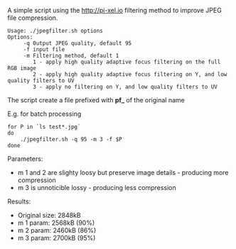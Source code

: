 A simple script using the http://pi-xel.io filtering method to improve JPEG file compression.
```
Usage: ./jpegfilter.sh options
Options:
     -q Output JPEG quality, default 95
     -f input file
     -m Filtering method, default 1
        1 - apply high quality adaptive focus filtering on the full RGB image
        2 - apply high quality adaptive focus filtering on Y, and low quality filters to UV
        3 - apply no filtering on Y, and low quality filters to UV
```
The script create a file prefixed with **pf\_** of the original name

E.g. for batch processing
```
for P in `ls test*.jpg`
do 
    ./jpegfilter.sh -q 95 -m 3 -f $P
done
```

Parameters:
- m 1 and 2 are slighty loosy but preserve image details - producing more compression
- m 3 is unnoticible lossy - producing less compression 


Results: 
- Original size: 2848kB
- m 1 param:    2568kB (90%)
- m 2 param:    2460kB (86%)
- m 3 param:    2700kB (95%)
